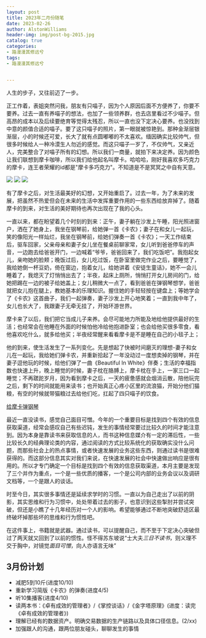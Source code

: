 ```yaml
---
layout: post
title: 2023年二月份随笔
date: 2023-02-26
author: AlstonWilliams
header-img: img/post-bg-2015.jpg
catalog: true
categories:
- 路漫漫其修远兮
tags:
- 路漫漫其修远兮


---
```


人生的步子，又往前迈了一步。

正工作着，表姐突然问我，朋友有只喵子，因为个人原因后面不方便养了，你要不要养。过去一直有养喵子的想法，也加了一些领养群，也去店里看过不少喵子。但高昂的成本以及后续要绝育等觉得太残忍，所以一直也没下定决心要养。也没找到中意的颜值合适的喵子。要了这只喵子的照片，第一眼就被惊艳到。那种金渐层银渐层，小的时候还可爱，长大了就有点圆嘟嘟的不太喜欢。缅因确实比较帅气，但很多时候给人一种冷漠生人勿近的感觉。而这只喵子一岁了，不仅帅气，又亲近人，完美整合了对喵子所有的幻想。所以我们一商量，就拍下来决定养。因为颜色让我们联想到摩卡咖啡，所以我们给他起名叫摩卡。哈哈哈，刚好我喜欢多巧克力的摩卡，连王者荣耀的id都是"摩卡多巧克力"。不知道是不是冥冥之中自有天意。

![](https://alstonwilliams.github.io/img/20230226_1.jpeg)
![](https://alstonwilliams.github.io/img/20230226_2.jpeg)
![](https://alstonwilliams.github.io/img/20230226_3.jpeg)

有了摩卡之后，对生活最美好的幻想，又开始重启了。过去一年，为了未来的发展，把虽然不热爱但会在未来的生活中发挥重要作用的一些东西给放弃掉了。随着摩卡的到来，对生活的美好期待也再次出现在了我的心头。

一直以来，都在盼望着几个时刻的到来：正午，妻子躺在沙发上午睡，阳光照进窗户，洒在了她身上，我坐在钢琴前，给她弹一首《卡农》；妻子在和女儿一起玩，笑的像阳光一样灿烂，我坐在钢琴前，给她们弹奏一首《卡农》；一天工作结束后，驱车回家，父亲母亲和妻子女儿坐在餐桌前聊家常，女儿听到爸爸停车的声音，一边跑去给爸爸开门，一边喊着“爷爷，爸爸回来了，我们吃饭吧”。我抱起女儿，亲吻她的脸颊；晚饭过后，女儿吃过饭，在卧室里做完作业之后，要睡觉了，我给她倒一杯豆奶，倚在窗边，抱着女儿，给她讲着《安徒生童话》，她不一会儿睡着了，我熄灭了灯悄悄出去了；半夜，起床上厕所，悄悄打开女儿房间的门，给她把踢在一边的被子给她盖上；女儿稍微大一点了，看到爸爸在弹钢琴想学，爸爸就把女儿抱在腿上，教她基本的乐理知识。握住她的手轻轻按在键盘上；等她学会了《卡农》这首曲子，我们一起弹奏，妻子沙发上开心地笑着；一直到我中年了，女儿也长大了，我跟妻子无牵无挂了，开始环游世界。

摩卡来了以后，我们把它当成儿子来养。会尽可能地力所能及地给他提供最好的生活；也经常会在他睡在外面的时候怕他冷给他抱进卧室；也会给他买很多零食，看他喜欢吃什么，就多给他买；半夜经常醒来看看摩卡是不是睡在自己的小毯子上；

他的到来，使生活发生了一系列变化。先是想起了快被时间磨灭的理想-妻子和女儿在一起玩，我给她们弹卡农，并重新拾起了一年没动过一度想卖掉的钢琴，并在妻子逗他玩的时候，给他们弹了一曲《Beautiful In White》伴奏；生活的幸福指数也快速上升，晚上睡觉的时候，妻子枕在胳膊上，摩卡枕在手上，一家三口一起睡觉；不再蹉跎岁月，因为看到摩卡之后，一天的疲惫感就会烟消云散，陪他玩完之后，剩下的时间就能用来读书；也开始真正心疼小区里的流浪猫，开始分他们猫粮，有空的时候就带猫粮过去给他们吃，扛起了四只喵子的饮食。

<a href="https://alstonwilliams.github.io/img/20230226_4.mp4">给摩卡弹钢琴</a>

最近一直没读书，感觉自己面目可憎。今年的一个重要目标是找到四个有效的信息获取渠道，经常会感叹自己有些迟钝，发生的事情经常要过比较久的时间才能注意到。因为本身是靠读书来获取信息的人，而书这种信息媒介有一定的滞后性，一些比较长久的经典理论类的内容，通过阅读的方式比较系统化的获取确实没什么问题，而那些社会上的热点事情，或者快速发展的业务这些东西，则通过读书是很难获得的。而这部分信息其实对我们来说，在快速发展的社会中快速做出响应是很有用的。所以才专门确定一个目标是找到四个有效的信息获取渠道，本月主要是发现了三个并作为重点，一个是一些优质的播客，一个是公司内部的业务会议以及调研文档等，一个是跟人的谈话。

时至今日，其实很多事情还是延续求学时的习惯。一直以为自己走出了以前的阴影，其实思维和行为习惯中，处处带着过去的影子，也意识到这些掣肘并尝试突破，但还是小瞧了十几年经历对一个人的影响。希望能够通过不断地突破舒适区最终破坏掉那些坏的思维和行为惯性吧。

在这件事上，书籍就是武器。通过读书，可以提醒自己，而不至于下定决心突破但过了两天就又回到了以前的惯性。怪不得苏东坡说“士大夫*三日不读书*，则义理不交于胸中，对镜觉*面目可憎*，向人亦语言无味”

## 3月份计划

- 减肥5到10斤(进度10/10)
- 重新学习简版《卡农》的弹奏(进度4/5)
- 听10集播客(进度4/10)
- 读两本书：《卓有成效的管理者》/《掌控谈话》/《金字塔原理》(进度：读完《卓有成效的管理者》)
- 理解已经有的数据资产。明确交易数据的生产链路以及具体口径信息。(2/xx)
- 加强跟人的沟通，跟两位朋友碰头，聊聊发生的事情

